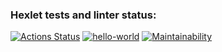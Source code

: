 ### Hexlet tests and linter status:
[![Actions Status](https://github.com/DomnitskiyOleg/frontend-project-46/workflows/hexlet-check/badge.svg)](https://github.com/DomnitskiyOleg/frontend-project-46/actions)
[![hello-world](https://github.com/DomnitskiyOleg/frontend-project-46/actions/workflows/internal-check.yml/badge.svg)](https://github.com/DomnitskiyOleg/frontend-project-46/actions)
[![Maintainability](https://api.codeclimate.com/v1/badges/628857704952f6a7369e/maintainability)](https://codeclimate.com/github/DomnitskiyOleg/frontend-project-46/maintainability)